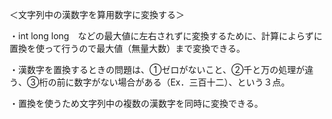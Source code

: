 ＜文字列中の漢数字を算用数字に変換する＞

・int long long　などの最大値に左右されずに変換するために、計算によらずに置換を使って行うので最大値（無量大数）まで変換できる。

・漢数字を置換するときの問題は、①ゼロがないこと、②千と万の処理が違う、③桁の前に数字がない場合がある（Ex．三百十二）、という３点。

・置換を使うため文字列中の複数の漢数字を同時に変換できる。
